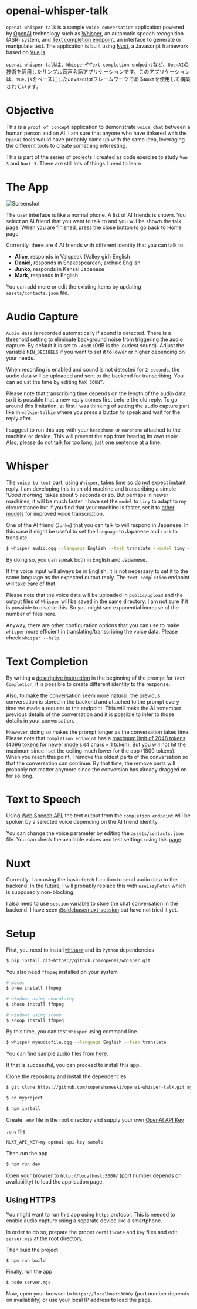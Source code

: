 openai-whisper-talk
==========

`openai-whisper-talk` is a sample `voice conversation` application powered by [OpenAI](https://openai.com) technology such as [Whisper](https://openai.com/blog/whisper/), an automatic speech recognition (ASR) system, and [Text completion endpoint](https://beta.openai.com/docs/guides/completion/introduction), an interface to generate or manipulate text. The application is built using [Nuxt](https://nuxt.com/docs/getting-started/introduction), a Javascript framework based on [Vue.js](https://vuejs.org/guide/introduction.html).

`openai-whisper-talk`は、`Whisper`や`Text completion endpoint`など、`OpenAI`の技術を活用したサンプル音声会話アプリケーションです。このアプリケーションは、`Vue.js`をベースにしたJavascriptフレームワークである`Nuxt`を使用して構築されています。


# Objective

This is a `proof of concept` application to demonstrate `voice chat` between a human person and an AI.
I am sure that anyone who have tinkered with the `OpenAI` tools would have probably came up with the same idea, leveraging the different tools to create something interesting.

This is part of the series of projects I created as code exercise to study `Vue 3` and `Nuxt 3`. There are still lots of things I need to learn.


# The App

![Screenshot](./docs/screenshot.png)

The user interface is like a normal phone. A list of AI friends is shown. You select an AI friend that you want to talk to and you will be shown the talk page. When you are finished, press the close button to go back to Home page.

Currently, there are 4 AI friends with different identity that you can talk to.

* **Alice**, responds in Valspeak (Valley girl) English
* **Daniel**, responds in Shakespearean, archaic English
* **Junko**, responds in Kansai Japanese
* **Mark**, responds in English

You can add more or edit the existing items by updating `assets/contacts.json` file.


# Audio Capture

`Audio data` is recorded automatically if sound is detected.
There is a threshold setting to eliminate background noise from triggering the audio capture. By default it is set to `-45dB` (0dB is the loudest sound). Adjust the variable `MIN_DECIBELS` if you want to set it to lower or higher depending on your needs.

When recording is enabled and sound is not detected for `2 seconds`, the audio data will be uploaded and sent to the backend for transcribing. You can adjust the time by editing `MAX_COUNT`.

Please note that transcribing time depends on the length of the audio data so it is possible that a new reply comes first before the old reply. To go around this limitation, at first I was thinking of setting the audio capture part like in `walkie-talkie` where you press a button to speak and wait for the reply after.

I suggest to run this app with your `headphone` or `earphone` attached to the machine or device. This will prevent the app from hearing its own reply. Also, please do not talk for too long, just one sentence at a time.


# Whisper

The `voice to text` part, using `Whisper`, takes time so do not expect instant reply.
I am developing this in an old machine and transcribing a simple '_Good morning_' takes about 5 seconds or so.
But perhaps in newer machines, it will be much faster.
I have set the `model` to `tiny` to adapt to my circumstance but if you find that your machine is faster, set it to [other models](https://github.com/openai/whisper#available-models-and-languages) for improved voice transcription.

One of the AI friend (`Junko`) that you can talk to will respond in Japanese. 
In this case it might be useful to set the `language` to Japanese and `task` to translate.

```sh
$ whisper audio.ogg --language English --task translate --model tiny --output_dir './public/upload'
```

By doing so, you can speak both in English and Japanese.

If the voice input will always be in English, it is not necessary to set it to the same language as the expected output reply. The `text completion` endpoint will take care of that.

Please note that the voice data will be uploaded in `public/upload` and the output files of `Whisper` will be saved in the same directory. I am not sure if it is possible to disable this. So you might see exponential increase of the number of files here. 

Anyway, there are other configuration options that you can use to make `whisper` more efficient in translating/transcribing the voice data. Please check `whisper --help`.


# Text Completion

By writing a [descriptive instruction](https://beta.openai.com/docs/guides/completion/conversation) in the beginning of the prompt for `Text Completion`, it is possible to create different identity to the response.

Also, to make the conversation seem more natural, the previous conversation is stored in the backend and attached to the prompt every time we made a request to the endpoint. This will make the AI remember previous details of the conversation and it is possible to infer to those details in your conversation. 

However, doing so makes the prompt longer as the conversation takes time. Please note that `completion endpoint` has a [maximum limit of 2048 tokens (4096 tokens for newer models)](https://beta.openai.com/docs/api-reference/completions/create#completions/create-max_tokens)(4 chars = 1 token). But you will not hit the maximum since I set the ceiling much lower for the app (1800 tokens). When you reach this point, I remove the oldest parts of the conversation so that the conversation can continue. By that time, the remove parts will probably not matter anymore since the conversion has already dragged on for so long.


# Text to Speech

Using [Web Speech API](https://developer.mozilla.org/en-US/docs/Web/API/Web_Speech_API), the text output from the `completion endpoint` will be spoken by a selected voice depending on the AI friend identity.

You can change the voice parameter by editing the `assets/contacts.json` file. You can check the available voices and test settings using this [page](https://mdn.github.io/dom-examples/web-speech-api/speak-easy-synthesis/).


# Nuxt

Currently, I am using the basic `fetch` function to send audio data to the backend. In the future, I will probably replace this with `useLazyFetch` which is supposedly non-blocking.

I also need to use `session` variable to store the chat conversation in the backend. I have seen [@sidebase/nuxt-session](https://github.com/sidebase/nuxt-session) but have not tried it yet.


# Setup

First, you need to install [`Whisper`](https://github.com/openai/whisper) and its `Python` dependencies

```sh
$ pip install git+https://github.com/openai/whisper.git
```

You also need `ffmpeg` installed on your system

```sh
# macos
$ brew install ffmpeg

# windows using chocolatey
$ choco install ffmpeg

# windows using scoop
$ scoop install ffmpeg
```

By this time, you can test `Whisper` using command line

```sh
$ whisper myaudiofile.ogg --language English --task translate
```

You can find sample audio files from [here](https://commons.wikimedia.org/wiki/Category:Audio_files_of_speeches).

If that is successful, you can proceed to install this app.

Clone the repository and install the dependencies

```sh
$ git clone https://github.com/supershaneski/openai-whisper-talk.git myproject

$ cd myproject

$ npm install
```

Create `.env` file in the root directory and supply your own [OpenAI API Key](https://beta.openai.com/docs/api-reference/authentication)

`.env` file
```javascript
NUXT_API_KEY=my-openai-api-key-sample
```

Then run the app

```sh
$ npm run dev
```

Open your browser to `http://localhost:5000/` (port number depends on availability) to load the application page.

## Using HTTPS

You might want to run this app using `https` protocol.
This is needed to enable audio capture using a separate device like a smartphone.

In order to do so, prepare the proper `certificate` and `key` files and edit `server.mjs` at the root directory.

Then buid the project

```sh
$ npm run build
```

Finally, run the app

```sh
$ node server.mjs
```

Now, open your browser to `https://localhost:3000/` (port number depends on availability) or use your local IP address to load the page.

